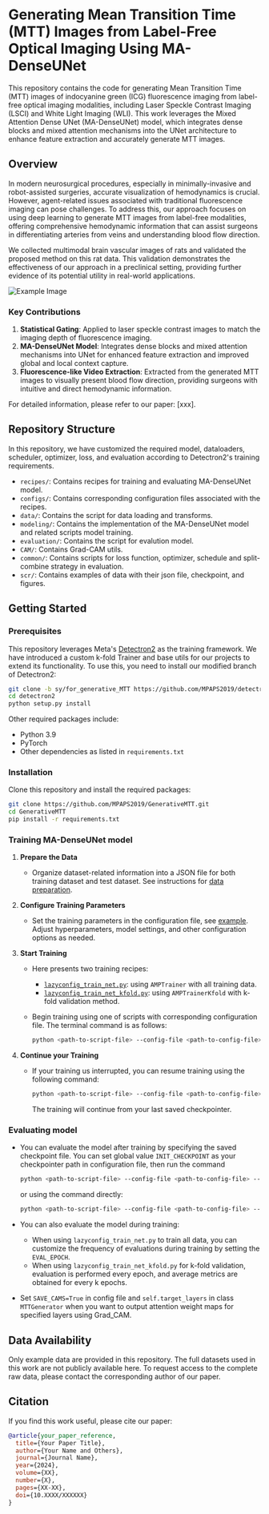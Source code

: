[//]: # (This directory provides definitions for a few common models, dataloaders, scheduler,)

[//]: # (and optimizers that are often used in training.)

[//]: # (The definition of these objects are provided in the form of lazy instantiation:)

[//]: # (their arguments can be edited by users before constructing the objects.)

[//]: # (They can be imported, or loaded by `model_zoo.get_config` API in users' own configs.)


# Generating Mean Transition Time (MTT) Images from Label-Free Optical Imaging Using MA-DenseUNet

This repository contains the code for generating Mean Transition Time (MTT) images of indocyanine green (ICG) fluorescence imaging from label-free optical imaging modalities, including Laser Speckle Contrast Imaging (LSCI) and White Light Imaging (WLI). This work leverages the Mixed Attention Dense UNet (MA-DenseUNet) model, which integrates dense blocks and mixed attention mechanisms into the UNet architecture to enhance feature extraction and accurately generate MTT images.

## Overview

In modern neurosurgical procedures, especially in minimally-invasive and robot-assisted surgeries, accurate visualization of hemodynamics is crucial. However, agent-related issues associated with traditional fluorescence imaging can pose challenges. To address this, our approach focuses on using deep learning to generate MTT images from label-free modalities, offering comprehensive hemodynamic information that can assist surgeons in differentiating arteries from veins and understanding blood flow direction.

We collected multimodal brain vascular images of rats and validated the proposed method on this rat data. This validation demonstrates the effectiveness of our approach in a preclinical setting, providing further evidence of its potential utility in real-world applications.

![Example Image](scr/0-Introduction.JPG)

### Key Contributions
1. **Statistical Gating**: Applied to laser speckle contrast images to match the imaging depth of fluorescence imaging.
2. **MA-DenseUNet Model**: Integrates dense blocks and mixed attention mechanisms into UNet for enhanced feature extraction and improved global and local context capture.
3. **Fluorescence-like Video Extraction**: Extracted from the generated MTT images to visually present blood flow direction, providing surgeons with intuitive and direct hemodynamic information.

For detailed information, please refer to our paper: [xxx].

## Repository Structure
In this repository, we have customized the required model, dataloaders, scheduler, optimizer, loss, and evaluation according to Detectron2's training requirements.

- `recipes/`: Contains recipes for training and evaluating MA-DenseUNet model.
- `configs/`: Contains corresponding configuration files associated with the recipes.
- `data/`: Contains the script for data loading and transforms.
- `modeling/`: Contains the implementation of the MA-DenseUNet model and related scripts model training.
- `evaluation/`: Contains the script for evalution model.
- `CAM/`: Contains Grad-CAM utils.
- `common/`: Contains scripts for loss function, optimizer, schedule and split-combine strategy in evaluation.
- `scr/`: Contains examples of data with their json file, checkpoint, and figures. 

## Getting Started

### Prerequisites

This repository leverages Meta's [Detectron2](https://github.com/facebookresearch/detectron2) as the training framework. We have introduced a custom k-fold Trainer and base utils for our projects to extend its functionality. To use this, you need to install our modified branch of Detectron2:
```bash
git clone -b sy/for_generative_MTT https://github.com/MPAPS2019/detectron2.git
cd detectron2
python setup.py install
```
Other required packages include:
- Python 3.9
- PyTorch
- Other dependencies as listed in `requirements.txt`

### Installation

Clone this repository and install the required packages:

```bash
git clone https://github.com/MPAPS2019/GenerativeMTT.git
cd GenerativeMTT
pip install -r requirements.txt
```

### Training MA-DenseUNet model
1. **Prepare the Data**
   - Organize dataset-related information into a JSON file for both training dataset and test dataset. See instructions for [data preparation](data/README.md).

2. **Configure Training Parameters**
   - Set the training parameters in the configuration file, see [example](configs/baseline_MADenseUNet_kfold.py). Adjust hyperparameters, model settings, and other configuration options as needed.

3. **Start Training**
   - Here presents two training recipes:
     - [`lazyconfig_train_net.py`](recipes/lazyconfig_train_net.py): using `AMPTrainer` with all training data.
     - [`lazyconfig_train_net_kfold.py`](recipes/lazyconfig_train_net_kfold.py): using `AMPTrainerKfold` with k-fold validation method.
   - Begin training using one of scripts with corresponding configuration file. The terminal command is as follows:

     ```bash
     python <path-to-script-file> --config-file <path-to-config-file>
     ```
     
4. **Continue your Training**
   - If your training us interrupted, you can resume training using the following command:
   
     ```bash
     python <path-to-script-file> --config-file <path-to-config-file> --resume
     ```
     The training will continue from your last saved checkpointer.


### Evaluating model
   - You can evaluate the model after training by specifying the saved checkpoint file. You can set global value `INIT_CHECKPOINT` as your checkpointer path in configuration file, then run the command
   
     ```bash
     python <path-to-script-file> --config-file <path-to-config-file> --eval-only 
     ```
     
     or using the command directly:
   
     ```bash
     python <path-to-script-file> --config-file <path-to-config-file> --eval-only train.checkpoint=<path-to-checkpoint-file>
     ```
     
   - You can also evaluate the model during training:
     - When using `lazyconfig_train_net.py` to train all data, you can customize the frequency of evaluations during training by setting the `EVAL_EPOCH`.
     - When using `lazyconfig_train_net_kfold.py` for k-fold validation, evaluation is performed every epoch, and average metrics are obtained for every k epochs.
   
   - Set `SAVE_CAMS=True` in config file and `self.target_layers` in class `MTTGenerator` when you want to output attention weight maps for specified layers using Grad_CAM.

## Data Availability
Only example data are provided in this repository. The full datasets used in this work are not publicly available here. To request access to the complete raw data, please contact the corresponding author of our paper.

## Citation
If you find this work useful, please cite our paper:

```bibtex
@article{your_paper_reference,
  title={Your Paper Title},
  author={Your Name and Others},
  journal={Journal Name},
  year={2024},
  volume={XX},
  number={X},
  pages={XX-XX},
  doi={10.XXXX/XXXXXX}
}
```
